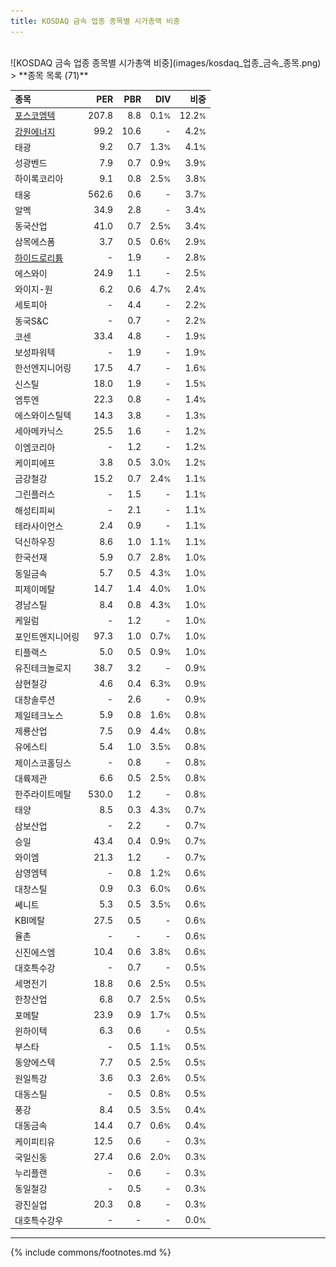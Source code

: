 ```yaml
---
title: KOSDAQ 금속 업종 종목별 시가총액 비중
---
```

<br>
![KOSDAQ 금속 업종 종목별 시가총액 비중](images/kosdaq_업종_금속_종목.png)
<br>
> **종목 목록 (71)**<a id="list"></a>

| **종목** | **PER** | **PBR** | **DIV** | **비중** |
| :------- | ------: | ------: | ------: | -------: |
| [포스코엠텍](/009520/) | 207.8 | 8.8 | 0.1<small>%</small> | 12.2<small>%</small> |
| [강원에너지](/114190/) | 99.2 | 10.6 | - | 4.2<small>%</small> |
| 태광 | 9.2 | 0.7 | 1.3<small>%</small> | 4.1<small>%</small> |
| 성광벤드 | 7.9 | 0.7 | 0.9<small>%</small> | 3.9<small>%</small> |
| 하이록코리아 | 9.1 | 0.8 | 2.5<small>%</small> | 3.8<small>%</small> |
| 태웅 | 562.6 | 0.6 | - | 3.7<small>%</small> |
| 알멕 | 34.9 | 2.8 | - | 3.4<small>%</small> |
| 동국산업 | 41.0 | 0.7 | 2.5<small>%</small> | 3.4<small>%</small> |
| 삼목에스폼 | 3.7 | 0.5 | 0.6<small>%</small> | 2.9<small>%</small> |
| [하이드로리튬](/101670/) | - | 1.9 | - | 2.8<small>%</small> |
| 에스와이 | 24.9 | 1.1 | - | 2.5<small>%</small> |
| 와이지-원 | 6.2 | 0.6 | 4.7<small>%</small> | 2.4<small>%</small> |
| 세토피아 | - | 4.4 | - | 2.2<small>%</small> |
| 동국S&C | - | 0.7 | - | 2.2<small>%</small> |
| 코센 | 33.4 | 4.8 | - | 1.9<small>%</small> |
| 보성파워텍 | - | 1.9 | - | 1.9<small>%</small> |
| 한선엔지니어링 | 17.5 | 4.7 | - | 1.6<small>%</small> |
| 신스틸 | 18.0 | 1.9 | - | 1.5<small>%</small> |
| 엠투엔 | 22.3 | 0.8 | - | 1.4<small>%</small> |
| 에스와이스틸텍 | 14.3 | 3.8 | - | 1.3<small>%</small> |
| 세아메카닉스 | 25.5 | 1.6 | - | 1.2<small>%</small> |
| 이엠코리아 | - | 1.2 | - | 1.2<small>%</small> |
| 케이피에프 | 3.8 | 0.5 | 3.0<small>%</small> | 1.2<small>%</small> |
| 금강철강 | 15.2 | 0.7 | 2.4<small>%</small> | 1.1<small>%</small> |
| 그린플러스 | - | 1.5 | - | 1.1<small>%</small> |
| 해성티피씨 | - | 2.1 | - | 1.1<small>%</small> |
| 테라사이언스 | 2.4 | 0.9 | - | 1.1<small>%</small> |
| 덕신하우징 | 8.6 | 1.0 | 1.1<small>%</small> | 1.1<small>%</small> |
| 한국선재 | 5.9 | 0.7 | 2.8<small>%</small> | 1.0<small>%</small> |
| 동일금속 | 5.7 | 0.5 | 4.3<small>%</small> | 1.0<small>%</small> |
| 피제이메탈 | 14.7 | 1.4 | 4.0<small>%</small> | 1.0<small>%</small> |
| 경남스틸 | 8.4 | 0.8 | 4.3<small>%</small> | 1.0<small>%</small> |
| 케일럼 | - | 1.2 | - | 1.0<small>%</small> |
| 포인트엔지니어링 | 97.3 | 1.0 | 0.7<small>%</small> | 1.0<small>%</small> |
| 티플랙스 | 5.0 | 0.5 | 0.9<small>%</small> | 1.0<small>%</small> |
| 유진테크놀로지 | 38.7 | 3.2 | - | 0.9<small>%</small> |
| 삼현철강 | 4.6 | 0.4 | 6.3<small>%</small> | 0.9<small>%</small> |
| 대창솔루션 | - | 2.6 | - | 0.9<small>%</small> |
| 제일테크노스 | 5.9 | 0.8 | 1.6<small>%</small> | 0.8<small>%</small> |
| 제룡산업 | 7.5 | 0.9 | 4.4<small>%</small> | 0.8<small>%</small> |
| 유에스티 | 5.4 | 1.0 | 3.5<small>%</small> | 0.8<small>%</small> |
| 제이스코홀딩스 | - | 0.8 | - | 0.8<small>%</small> |
| 대륙제관 | 6.6 | 0.5 | 2.5<small>%</small> | 0.8<small>%</small> |
| 한주라이트메탈 | 530.0 | 1.2 | - | 0.8<small>%</small> |
| 태양 | 8.5 | 0.3 | 4.3<small>%</small> | 0.7<small>%</small> |
| 삼보산업 | - | 2.2 | - | 0.7<small>%</small> |
| 승일 | 43.4 | 0.4 | 0.9<small>%</small> | 0.7<small>%</small> |
| 와이엠 | 21.3 | 1.2 | - | 0.7<small>%</small> |
| 삼영엠텍 | - | 0.8 | 1.2<small>%</small> | 0.6<small>%</small> |
| 대창스틸 | 0.9 | 0.3 | 6.0<small>%</small> | 0.6<small>%</small> |
| 쎄니트 | 5.3 | 0.5 | 3.5<small>%</small> | 0.6<small>%</small> |
| KBI메탈 | 27.5 | 0.5 | - | 0.6<small>%</small> |
| 율촌 | - | - | - | 0.6<small>%</small> |
| 신진에스엠 | 10.4 | 0.6 | 3.8<small>%</small> | 0.6<small>%</small> |
| 대호특수강 | - | 0.7 | - | 0.5<small>%</small> |
| 세명전기 | 18.8 | 0.6 | 2.5<small>%</small> | 0.5<small>%</small> |
| 한창산업 | 6.8 | 0.7 | 2.5<small>%</small> | 0.5<small>%</small> |
| 포메탈 | 23.9 | 0.9 | 1.7<small>%</small> | 0.5<small>%</small> |
| 윈하이텍 | 6.3 | 0.6 | - | 0.5<small>%</small> |
| 부스타 | - | 0.5 | 1.1<small>%</small> | 0.5<small>%</small> |
| 동양에스텍 | 7.7 | 0.5 | 2.5<small>%</small> | 0.5<small>%</small> |
| 원일특강 | 3.6 | 0.3 | 2.6<small>%</small> | 0.5<small>%</small> |
| 대동스틸 | - | 0.5 | 0.8<small>%</small> | 0.5<small>%</small> |
| 풍강 | 8.4 | 0.5 | 3.5<small>%</small> | 0.4<small>%</small> |
| 대동금속 | 14.4 | 0.7 | 0.6<small>%</small> | 0.4<small>%</small> |
| 케이피티유 | 12.5 | 0.6 | - | 0.3<small>%</small> |
| 국일신동 | 27.4 | 0.6 | 2.0<small>%</small> | 0.3<small>%</small> |
| 누리플랜 | - | 0.6 | - | 0.3<small>%</small> |
| 동일철강 | - | 0.5 | - | 0.3<small>%</small> |
| 광진실업 | 20.3 | 0.8 | - | 0.3<small>%</small> |
| 대호특수강우 | - | - | - | 0.0<small>%</small> |

---
{% include commons/footnotes.md %}